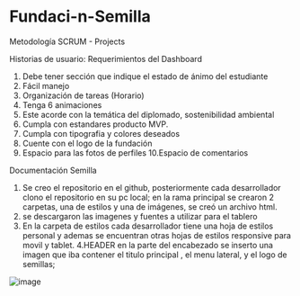 # Fundaci-n-Semilla
Metodología SCRUM - Projects

Historias de usuario:
Requerimientos del Dashboard
1. Debe tener sección que indique el estado de ánimo del estudiante
2. Fácil manejo
3. Organización de tareas (Horario)
4. Tenga 6 animaciones
5. Este acorde con la temática del diplomado, sostenibilidad ambiental
6. Cumpla con estandares producto MVP.
7. Cumpla con tipografia y colores deseados
8. Cuente con el logo de la fundación
9. Espacio para las fotos de perfiles
10.Espacio de comentarios

Documentación Semilla

1.	Se creo el repositorio en el github, posteriormente cada desarrollador clono el repositorio en su pc local; en la rama principal se crearon 2 carpetas, una de estilos y una de imágenes, se creó un archivo html.
2.	se descargaron las imagenes y fuentes a utilizar para el tablero
3.	En la carpeta de estilos cada desarrollador tiene una hoja de estilos personal y ademas se encuentran otras hojas de estilos responsive para movil y tablet.
4.HEADER
en la parte del encabezado se inserto una imagen que iba contener el titulo principal , el menu lateral, y el logo de semillas; 


![image](https://user-images.githubusercontent.com/112130785/199104301-c6e76cc9-8487-4586-94fb-502855ec26fb.png)


